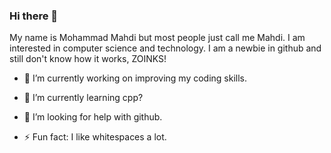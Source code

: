 ### Hi there 👋
My name is Mohammad Mahdi but most people just call me Mahdi. I am interested in computer science and technology. I am a newbie in github and still don't know how it works, ZOINKS!

- 🔭 I’m currently working on improving my coding skills.

- 🌱 I’m currently learning cpp?

- 🤔 I’m looking for help with github.

- ⚡ Fun fact: I like whitespaces a lot.


<!--
**mmk414/mmk414** is a ✨ _special_ ✨ repository because its `README.md` (this file) appears on your GitHub profile.

Here are some ideas to get you started:


